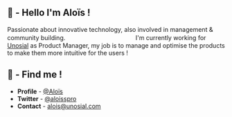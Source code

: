 ## 👋 - Hello I'm Aloïs !

Passionate about innovative technology, also involved in management & community building. ㅤㅤㅤㅤㅤㅤㅤㅤㅤㅤㅤㅤ
I'm currently working for [Unosial](https://unosial.com) as Product Manager, my job is to manage and optimise the products to make them more intuitive for the users !

## 🙌 - Find me !

- **Profile** - [@Aloïs](https://unosial.bio/alois)
- **Twitter** - [@aloisspro](https://twitter.com/aloisspro)
- **Contact** - [alois@unosial.com](alois@unosial.com)
